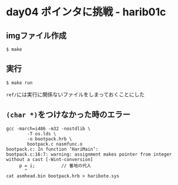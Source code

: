 # day04 ポインタに挑戦 - harib01c

## imgファイル作成

```
$ make
```

## 実行

```
$ make run
```

`ref/`には実行に関係ないファイルをしまっておくことにした

## `(char *)`をつけなかった時のエラー

```
gcc -march=i486 -m32 -nostdlib \
        -T os.lds \
        -o bootpack.hrb \
        bootpack.c nasmfunc.o
bootpack.c: In function ‘HariMain’:
bootpack.c:16:7: warning: assignment makes pointer from integer without a cast [-Wint-conversion]
     p = i;          // 番地の代入
       ^
cat asmhead.bin bootpack.hrb > haribote.sys
```
